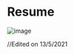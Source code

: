 # Resume




![image](https://user-images.githubusercontent.com/57778635/118095762-0cf1b200-b403-11eb-94d1-6eb2cbe15c3b.png)

//Edited on 13/5/2021
